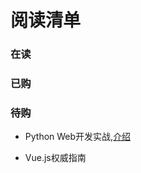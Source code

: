 # 阅读清单

### 在读



### 已购



### 待购

* Python Web开发实战,[介绍](http://www.dongwm.com/archives/python-webkai-fa-shi-zhan-yu-shou-lou/)

* Vue.js权威指南